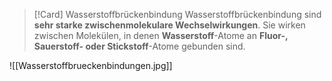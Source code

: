 >[!Card] Wasserstoffbrückenbindung
>Wasserstoffbrückenbindung sind **sehr starke zwischenmolekulare Wechselwirkungen**.
>Sie wirken zwischen Molekülen, in denen **Wasserstoff**-Atome an **Fluor-, Sauerstoff- oder Stickstoff**-Atome gebunden sind.
<!--SR:!2025-07-22,14,290-->

![[Wasserstoffbrueckenbindungen.jpg]]

